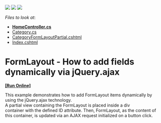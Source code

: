 <!-- default badges list -->
![](https://img.shields.io/endpoint?url=https://codecentral.devexpress.com/api/v1/VersionRange/128552472/18.2.9%2B)
[![](https://img.shields.io/badge/Open_in_DevExpress_Support_Center-FF7200?style=flat-square&logo=DevExpress&logoColor=white)](https://supportcenter.devexpress.com/ticket/details/T328446)
[![](https://img.shields.io/badge/📖_How_to_use_DevExpress_Examples-e9f6fc?style=flat-square)](https://docs.devexpress.com/GeneralInformation/403183)
<!-- default badges end -->
<!-- default file list -->
*Files to look at*:

* **[HomeController.cs](./CS/Example_FormLayout/Controllers/HomeController.cs)**
* [Category.cs](./CS/Example_FormLayout/Models/Category.cs)
* [CategoryFormLayoutPartial.cshtml](./CS/Example_FormLayout/Views/Home/CategoryFormLayoutPartial.cshtml)
* [Index.cshtml](./CS/Example_FormLayout/Views/Home/Index.cshtml)
<!-- default file list end -->
# FormLayout - How to add fields dynamically via jQuery.ajax
<!-- run online -->
**[[Run Online]](https://codecentral.devexpress.com/t328446/)**
<!-- run online end -->


<p>This example demonstrates how to add FormLayout items dynamically by using the jQuery.ajax technology.<br>A partial view containing the FormLayout is placed inside a div container with the defined ID attribute. Then, FormLayout, as the content of this container, is updated via an AJAX request initialized on a button click.</p>

<br/>


